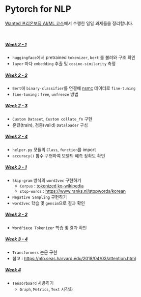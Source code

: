# Pytorch for NLP

[Wanted 프리온보딩 AI/ML 코스](https://www.wanted.co.kr/events/pre_onboarding_course_9)에서 수행한 일일 과제들을 정리합니다.

</br>

##### [Week 2 - 1](https://github.com/woodywarhol9/wanted-pre-onboarding/blob/main/%EC%9D%BC%EC%9D%BC%EA%B3%BC%EC%A0%9C/Week2_1_assignment.ipynb)
- `huggingface`에서 pretrained `tokenizer`, `bert` 를 불러와 구조 확인
- `layer` 마다 `embedding` 추출 및 `cosine-similarity` 측정

##### [Week 2 - 2](https://github.com/woodywarhol9/wanted-pre-onboarding/blob/main/%EC%9D%BC%EC%9D%BC%EA%B3%BC%EC%A0%9C/Week2_2_assignment.ipynb)
- `Bert`에 `binary-classifier`를 연결해 [nsmc](https://github.com/e9t/nsmc) 데이터로 `fine-tuning`
- `fine-tuning` : `free`, `unfreeze` 방법

##### [Week 2 - 3](https://github.com/woodywarhol9/wanted-pre-onboarding/blob/main/%EC%9D%BC%EC%9D%BC%EA%B3%BC%EC%A0%9C/Week2_3_assignment.ipynb)
- `Custom Dataset`, `Custom collate_fn` 구현
- 훈련(train), 검증(valid) `Dataloader` 구성

##### [Week 2 - 4](https://github.com/woodywarhol9/wanted-pre-onboarding/blob/main/%EC%9D%BC%EC%9D%BC%EA%B3%BC%EC%A0%9C/Week2_4_assignment.ipynb)
- `helper.py` 모듈의 `Class`, `function`를 import
- `accuracy()` 함수 구현하여 모델의 예측 정확도 확인

##### [Week 3 - 1](https://github.com/woodywarhol9/wanted-pre-onboarding/blob/main/%EC%9D%BC%EC%9D%BC%EA%B3%BC%EC%A0%9C/Week3_1_assignment.ipynb)
- `Skip-gram` 방식의 `word2vec` 구현하기
    - `Corpus` : [tokenized ko-wikipedia](https://ratsgo.github.io/embedding/downloaddata.html) 
    - `stop-words` : https://www.ranks.nl/stopwords/korean
- `Negative Sampling` 구현하기
- `word2vec` 학습 및 `gensim`으로 결과 확인

##### [Week 3 - 2](https://github.com/woodywarhol9/wanted-pre-onboarding/blob/main/%EC%9D%BC%EC%9D%BC%EA%B3%BC%EC%A0%9C/Week3_2_assginment.ipynb)
- `WordPiece Tokenizer` 학습 및 결과 확인

##### [Week 3 - 4](https://github.com/woodywarhol9/wanted-pre-onboarding/blob/main/%EC%9D%BC%EC%9D%BC%EA%B3%BC%EC%A0%9C/Week3_4_assginment.ipynb)
- `Transformers` 논문 구현
- 참고 : https://nlp.seas.harvard.edu/2018/04/03/attention.html

##### [Week 4](https://github.com/woodywarhol9/wanted-pre-onboarding/blob/main/%EC%9D%BC%EC%9D%BC%EA%B3%BC%EC%A0%9C/Week4_tensorboard.ipynb)
- `Tensorboard` 사용하기
    - `Graph`, `Metrics`, `Text` 시각화